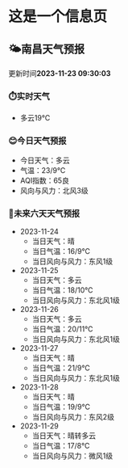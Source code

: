 # 这是一个信息页 
## 🌤️**南昌**天气预报
更新时间**2023-11-23 09:30:03**
### ⏱️实时天气
- 多云19℃
### 😊今日天气预报
- 今日天气：多云
- 气温：23/9℃
- AQI指数：65良
- 风向与风力：北风3级
### 🤩未来六天天气预报
- 2023-11-24
  - 当日天气：晴
  - 当日气温：16/9℃
  - 当日风向与风力：东风1级
- 2023-11-25
  - 当日天气：多云
  - 当日气温：18/10℃
  - 当日风向与风力：东北风1级
- 2023-11-26
  - 当日天气：多云
  - 当日气温：20/11℃
  - 当日风向与风力：东北风1级
- 2023-11-27
  - 当日天气：晴
  - 当日气温：21/9℃
  - 当日风向与风力：东北风1级
- 2023-11-28
  - 当日天气：晴
  - 当日气温：19/9℃
  - 当日风向与风力：东风2级
- 2023-11-29
  - 当日天气：晴转多云
  - 当日气温：17/8℃
  - 当日风向与风力：微风1级


